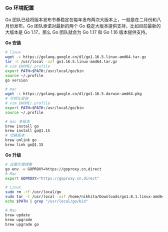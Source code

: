 
### Go 环境配置
Go 团队已经将版本发布节奏稳定在每年发布两次大版本上，一般是在二月份和八月份发布。Go 团队承诺对最新的两个 Go 稳定大版本提供支持，比如目前最新的大版本是 Go 1.17，那么 Go 团队就会为 Go 1.17 和 Go 1.16 版本提供支持。  

**Go 安装**  
```bash
# linux
wget -c https://golang.google.cn/dl/go1.16.5.linux-amd64.tar.gz
tar -C /usr/local -xzf go1.16.5.linux-amd64.tar.gz
# vim $HOME/.profile 
export PATH=$PATH:/usr/local/go/bin
source ~/.profile
go version

# mac
wget -c https://golang.google.cn/dl/go1.16.5.darwin-amd64.pkg
# 可视化安装
# vim $HOME/.profile 
export PATH=$PATH:/usr/local/go/bin
source ~/.profile

# mac 多版本
brew install go
brew install go@1.15
# 切换版本
brew unlink go
brew link go@1.15
```

**Go 升级**
```bash
# 设置代理镜像
go env -w GOPROXY=https://goproxy.cn,direct
# Mac
export GOPROXY="https://goproxy.cn,direct"

# Linux
sudo rm -rf /usr/local/go
sudo tar -C /usr/local -xzf /home/nikhita/Downloads/go1.8.1.linux-amd64.tar.gz
echo $PATH | grep "/usr/local/go/bin"

# Mac
brew update
brew upgrade
brew upgrade go
```


